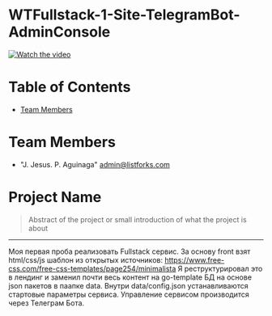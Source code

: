# WTFullstack-1-Site-TelegramBot-AdminConsole

[![Watch the video](https://img.youtube.com/vi/mlLJmS0dBM4/maxresdefault.jpg)](https://www.youtube.com/watch?v=mlLJmS0dBM4&t=503s)

# Table of Contents
* [Team Members](#team-members)

# <a name="team-members"></a>Team Members
* "J. Jesus. P. Aguinaga" <admin@listforks.com>

# Project Name
> Abstract of the project or small introduction of what the project is about
<hr>

Моя первая проба реализовать Fullstack сервис. 
За основу front взят html/css/js шаблон из открытых источников:
https://www.free-css.com/free-css-templates/page254/minimalista
Я реструктурировал это в лендинг и заменил почти весь контент на go-template
БД на основе json пакетов в паапке data.
Внутри data/config.json устанавливаются стартовые параметры сервиса.
  Управление сервисом производится через Телеграм Бота.
